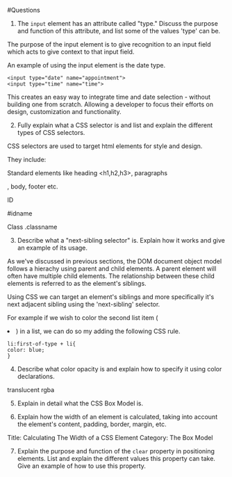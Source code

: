 #Questions

1. The `input` element has an attribute called "type." Discuss the purpose and function of this attribute, and list some of the values 'type' can be.

The purpose of the input element is to give recognition to an input field which acts to give context to that input field. 

An example of using the input element is the date type.

```
<input type="date" name="appointment">
<input type="time" name="time">
```
This creates an easy way to integrate time and date selection - without building one from scratch. Allowing a developer to focus their efforts on design, customization and functionality.


2. Fully explain what a CSS selector is and list and explain the different types of CSS selectors.

CSS selectors are used to target html elements for style and design. 

They include:

Standard elements like heading <h1,h2,h3>, paragraphs <p>, body, footer etc.

ID

\#idname

Class
.classname


3. Describe what a "next-sibling selector" is. Explain how it works and give an example of its usage.

As we've discussed in previous sections, the DOM document object model follows a hierachy using parent and child elements. A parent element will often have multiple child elements. The relationship between these child elements is referred to as the element's siblings. 

Using CSS we can target an element's siblings and more specifically it's next adjacent sibling using the 'next-sibling' selector. 

For example if we wish to color the second list item (<li>) in a list, we can do so my adding the following CSS rule.

```
li:first-of-type + li{
color: blue;
}
```

4. Describe what color opacity is and explain how to specify it using color declarations.

translucent
rgba

5. Explain in detail what the CSS Box Model is.



6. Explain how the width of an element is calculated, taking into account the element's content, padding, border, margin, etc.


Title: Calculating The Width of a CSS Element
Category: The Box Model


7. Explain the purpose and function of the `clear` property in positioning elements. List and explain the different values this property can take. Give an example of how to use this property.